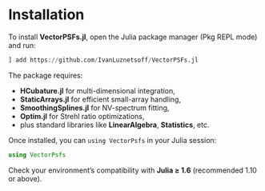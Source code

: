 # Installation

To install **VectorPSFs.jl**, open the Julia package manager (Pkg REPL mode) and run:

```julia
] add https://github.com/IvanLuznetsoff/VectorPSFs.jl
```

The package requires:
- **HCubature.jl** for multi-dimensional integration,
- **StaticArrays.jl** for efficient small-array handling,
- **SmoothingSplines.jl** for NV-spectrum fitting,
- **Optim.jl** for Strehl ratio optimizations,
- plus standard libraries like **LinearAlgebra**, **Statistics**, etc.

Once installed, you can `using VectorPsfs` in your Julia session:
```julia
using VectorPsfs
```

Check your environment’s compatibility with **Julia ≥ 1.6** (recommended 1.10 or above).
```


